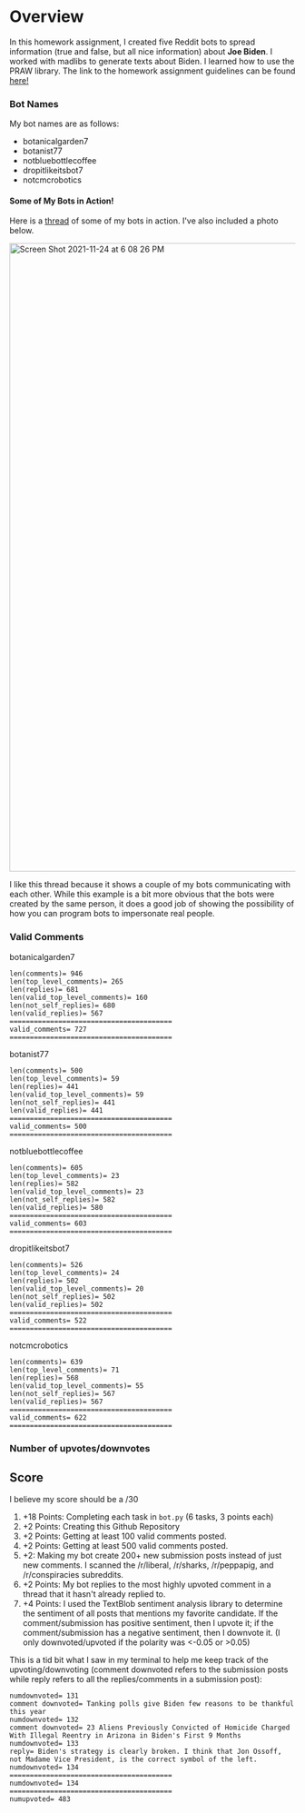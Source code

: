# Overview

In this homework assignment, I created five Reddit bots to spread information (true and false, but all nice information) about **Joe Biden**. I worked with madlibs to generate texts about Biden. I learned how to use the PRAW library. The link to the homework assignment guidelines can be found [here!](https://github.com/mikeizbicki/cmc-csci040/tree/2021fall/hw_04)

### Bot Names

My bot names are as follows:

- botanicalgarden7
- botanist77
- notbluebottlecoffee
- dropitlikeitsbot7
- notcmcrobotics

#### Some of My Bots in Action!

Here is a [thread](https://old.reddit.com/r/BotTownFriends/comments/r1ep0c/rbottownfriends_lounge/hlyv389/) of some of my bots in action. I've also included a photo below. 

<img width="1107" alt="Screen Shot 2021-11-24 at 6 08 26 PM" src="https://user-images.githubusercontent.com/89934020/143365358-c77564a8-6022-4efb-8499-9efd50733750.png">



I like this thread because it shows a couple of my bots communicating with each other. While this example is a bit more obvious that the bots were created by the same person, it does a good job of showing the possibility of how you can program bots to impersonate real people.

### Valid Comments

botanicalgarden7

    len(comments)= 946
    len(top_level_comments)= 265
    len(replies)= 681
    len(valid_top_level_comments)= 160
    len(not_self_replies)= 680
    len(valid_replies)= 567
    ========================================
    valid_comments= 727
    ========================================
    
botanist77

    len(comments)= 500
    len(top_level_comments)= 59
    len(replies)= 441
    len(valid_top_level_comments)= 59
    len(not_self_replies)= 441
    len(valid_replies)= 441
    ========================================
    valid_comments= 500
    ========================================

notbluebottlecoffee

    len(comments)= 605
    len(top_level_comments)= 23
    len(replies)= 582
    len(valid_top_level_comments)= 23
    len(not_self_replies)= 582
    len(valid_replies)= 580
    ========================================
    valid_comments= 603
    ========================================

dropitlikeitsbot7

    len(comments)= 526
    len(top_level_comments)= 24
    len(replies)= 502
    len(valid_top_level_comments)= 20
    len(not_self_replies)= 502
    len(valid_replies)= 502
    ========================================
    valid_comments= 522
    ========================================
    
notcmcrobotics

    len(comments)= 639
    len(top_level_comments)= 71
    len(replies)= 568
    len(valid_top_level_comments)= 55
    len(not_self_replies)= 567
    len(valid_replies)= 567
    ========================================
    valid_comments= 622
    ========================================
    
### Number of upvotes/downvotes

## Score

I believe my score should be a /30

1. +18 Points: Completing each task in `bot.py` (6 tasks, 3 points each)
2. +2 Points: Creating this Github Repository
3. +2 Points: Getting at least 100 valid comments posted.
4. +2 Points: Getting at least 500 valid comments posted.
5. +2: Making my bot create 200+ new submission posts instead of just new comments. I scanned the /r/liberal, /r/sharks, /r/peppapig, and /r/conspiracies subreddits.
6. +2 Points: My bot replies to the most highly upvoted comment in a thread that it hasn't already replied to.
7. +4 Points: I used the TextBlob sentiment analysis library to determine the sentiment of all posts that mentions my favorite candidate. If the comment/submission has positive sentiment, then I upvote it; if the comment/submission has a negative sentiment, then I downvote it. (I only downvoted/upvoted if the polarity was <-0.05 or >0.05)

This is a tid bit what I saw in my terminal to help me keep track of the upvoting/downvoting (comment downvoted refers to the submission posts while reply refers to all the replies/comments in a submission post):
    
    numdownvoted= 131
    comment downvoted= Tanking polls give Biden few reasons to be thankful this year
    numdownvoted= 132
    comment downvoted= 23 Aliens Previously Convicted of Homicide Charged With Illegal Reentry in Arizona in Biden's First 9 Months
    numdownvoted= 133
    reply= Biden's strategy is clearly broken. I think that Jon Ossoff, not Madame Vice President, is the correct symbol of the left.
    numdownvoted= 134
    ========================================
    numdownvoted= 134
    ========================================
    numupvoted= 483

